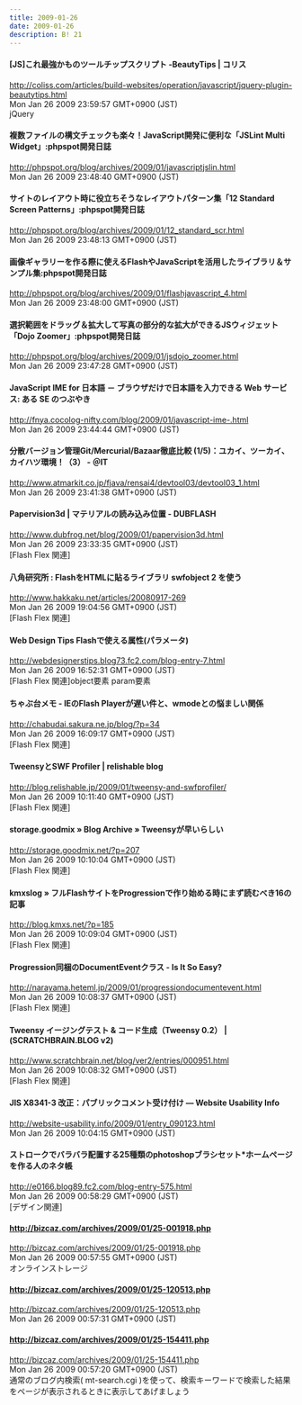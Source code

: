 ```yaml
---
title: 2009-01-26
date: 2009-01-26
description: B! 21
---
```


####   [JS]これ最強かものツールチップスクリプト -BeautyTips | コリス
http://coliss.com/articles/build-websites/operation/javascript/jquery-plugin-beautytips.html<br>
Mon Jan 26 2009 23:59:57 GMT+0900 (JST)<br>
jQuery


#### 複数ファイルの構文チェックも楽々！JavaScript開発に便利な「JSLint Multi Widget」:phpspot開発日誌
http://phpspot.org/blog/archives/2009/01/javascriptjslin.html<br>
Mon Jan 26 2009 23:48:40 GMT+0900 (JST)<br>


#### サイトのレイアウト時に役立ちそうなレイアウトパターン集「12 Standard Screen Patterns」:phpspot開発日誌
http://phpspot.org/blog/archives/2009/01/12_standard_scr.html<br>
Mon Jan 26 2009 23:48:13 GMT+0900 (JST)<br>


#### 画像ギャラリーを作る際に使えるFlashやJavaScriptを活用したライブラリ＆サンプル集:phpspot開発日誌
http://phpspot.org/blog/archives/2009/01/flashjavascript_4.html<br>
Mon Jan 26 2009 23:48:00 GMT+0900 (JST)<br>


#### 選択範囲をドラッグ＆拡大して写真の部分的な拡大ができるJSウィジェット「Dojo Zoomer」:phpspot開発日誌
http://phpspot.org/blog/archives/2009/01/jsdojo_zoomer.html<br>
Mon Jan 26 2009 23:47:28 GMT+0900 (JST)<br>


#### JavaScript IME for 日本語 － ブラウザだけで日本語を入力できる Web サービス: ある SE のつぶやき
http://fnya.cocolog-nifty.com/blog/2009/01/javascript-ime-.html<br>
Mon Jan 26 2009 23:44:44 GMT+0900 (JST)<br>


####  分散バージョン管理Git/Mercurial/Bazaar徹底比較 (1/5)：ユカイ、ツーカイ、カイハツ環境！（3） - ＠IT
http://www.atmarkit.co.jp/fjava/rensai4/devtool03/devtool03_1.html<br>
Mon Jan 26 2009 23:41:38 GMT+0900 (JST)<br>


####     Papervision3d | マテリアルの読み込み位置 - DUBFLASH    
http://www.dubfrog.net/blog/2009/01/papervision3d.html<br>
Mon Jan 26 2009 23:33:35 GMT+0900 (JST)<br>
[Flash Flex 関連]


#### 八角研究所  : FlashをHTMLに貼るライブラリ swfobject 2 を使う
http://www.hakkaku.net/articles/20080917-269<br>
Mon Jan 26 2009 19:04:56 GMT+0900 (JST)<br>
[Flash Flex 関連]


#### Web Design Tips Flashで使える属性(パラメータ)
http://webdesignerstips.blog73.fc2.com/blog-entry-7.html<br>
Mon Jan 26 2009 16:52:31 GMT+0900 (JST)<br>
[Flash Flex 関連]object要素 param要素


#### ちゃぶ台メモ  -  IEのFlash Playerが遅い件と、wmodeとの悩ましい関係
http://chabudai.sakura.ne.jp/blog/?p=34<br>
Mon Jan 26 2009 16:09:17 GMT+0900 (JST)<br>
[Flash Flex 関連]


#### TweensyとSWF Profiler | relishable blog
http://blog.relishable.jp/2009/01/tweensy-and-swfprofiler/<br>
Mon Jan 26 2009 10:11:40 GMT+0900 (JST)<br>
[Flash Flex 関連]


#### storage.goodmix  » Blog Archive   » Tweensyが早いらしい
http://storage.goodmix.net/?p=207<br>
Mon Jan 26 2009 10:10:04 GMT+0900 (JST)<br>
[Flash Flex 関連]


#### kmxslog » フルFlashサイトをProgressionで作り始める時にまず読むべき16の記事
http://blog.kmxs.net/?p=185<br>
Mon Jan 26 2009 10:09:04 GMT+0900 (JST)<br>
[Flash Flex 関連]


#### Progression同梱のDocumentEventクラス - Is It So Easy?
http://narayama.heteml.jp/2009/01/progressiondocumentevent.html<br>
Mon Jan 26 2009 10:08:37 GMT+0900 (JST)<br>
[Flash Flex 関連]


#### Tweensy イージングテスト & コード生成（Tweensy 0.2） | (SCRATCHBRAIN.BLOG v2)
http://www.scratchbrain.net/blog/ver2/entries/000951.html<br>
Mon Jan 26 2009 10:08:32 GMT+0900 (JST)<br>
[Flash Flex 関連]


#### JIS X8341-3 改正：パブリックコメント受け付け — Website Usability Info
http://website-usability.info/2009/01/entry_090123.html<br>
Mon Jan 26 2009 10:04:15 GMT+0900 (JST)<br>


#### ストロークでバラバラ配置する25種類のphotoshopブラシセット*ホームページを作る人のネタ帳
http://e0166.blog89.fc2.com/blog-entry-575.html<br>
Mon Jan 26 2009 00:58:29 GMT+0900 (JST)<br>
[デザイン関連]


#### http://bizcaz.com/archives/2009/01/25-001918.php
http://bizcaz.com/archives/2009/01/25-001918.php<br>
Mon Jan 26 2009 00:57:55 GMT+0900 (JST)<br>
オンラインストレージ


#### http://bizcaz.com/archives/2009/01/25-120513.php
http://bizcaz.com/archives/2009/01/25-120513.php<br>
Mon Jan 26 2009 00:57:31 GMT+0900 (JST)<br>


#### http://bizcaz.com/archives/2009/01/25-154411.php
http://bizcaz.com/archives/2009/01/25-154411.php<br>
Mon Jan 26 2009 00:57:20 GMT+0900 (JST)<br>
通常のブログ内検索( mt-search.cgi )を使って、検索キーワードで検索した結果をページが表示されるときに表示してあげましょう


